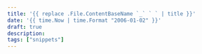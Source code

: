 ```yaml
---
title: '{{ replace .File.ContentBaseName `_` ` ` | title }}'
date: '{{ time.Now | time.Format "2006-01-02" }}'
draft: true
description:
tags: ["snippets"]
---
```

